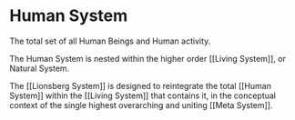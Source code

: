 # Human System
The total set of all Human Beings and Human activity. 

The Human System is nested within the higher order [[Living System]], or Natural System. 

The [[Lionsberg System]] is designed to reintegrate the total [[Human System]] within the [[Living System]] that contains it, in the conceptual context of the single highest overarching and uniting [[Meta System]]. 
